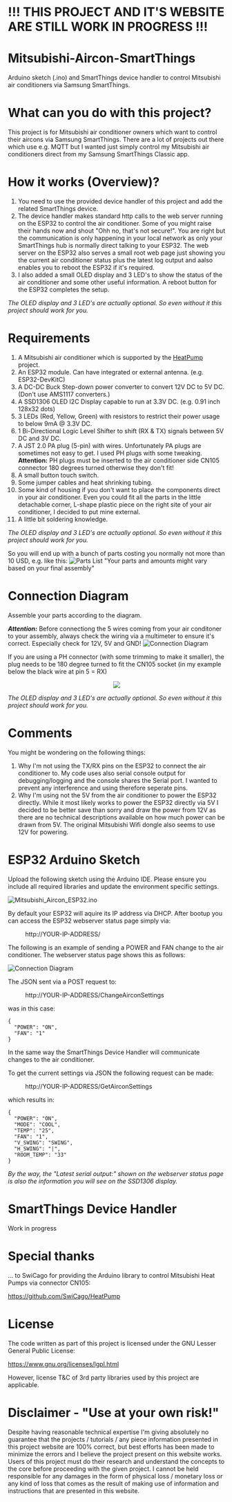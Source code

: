 # !!! THIS PROJECT AND IT'S WEBSITE ARE STILL WORK IN PROGRESS !!!

# Mitsubishi-Aircon-SmartThings
Arduino sketch (.ino) and SmartThings device handler to control Mitsubishi air conditioners via Samsung SmartThings.

# What can you do with this project?
This project is for Mitsubishi air conditioner owners which want to control their aircons via Samsung SmartThings.
There are a lot of projects out there which use e.g. MQTT but I wanted just simply control my Mitsubishi air conditioners direct from my Samsung SmartThings Classic app.

# How it works (Overview)?
1. You need to use the provided device handler of this project and add the related SmartThings device.
2. The device handler makes standard http calls to the web server running on the ESP32 to control the air conditioner.
Some of you might raise their hands now and shout "Ohh no, that's not secure!". You are right but the communication is only happening in your local network as only your SmartThings hub is normally direct talking to your ESP32. 
The web server on the ESP32 also serves a small root web page just showing you the current air conditioner status plus the latest log output and aalso enables you to reboot the ESP32 if it's required.
3. I also added a small OLED display and 3 LED's to show the status of the air conditioner and some other useful information. A reboot button for the ESP32 completes the setup.

_The OLED display and 3 LED's are actually optional. So even without it this project should work for you._

# Requirements 
1. A Mitsubishi air conditioner which is supported by the [HeatPump](https://github.com/SwiCago/HeatPump) project.
2. An ESP32 module. Can have integrated or external antenna. (e.g. ESP32-DevKitC)
3. A DC-DC Buck Step-down power converter to convert 12V DC to 5V DC. (Don't use AMS1117 converters.)
4. A SSD1306 OLED I2C Display capable to run at 3.3V DC. (e.g. 0.91 inch 128x32 dots)
5. 3 LEDs (Red, Yellow, Green) with resistors to restrict their power usage to below 9mA @ 3.3V DC.
6. 1 Bi-Directional Logic Level Shifter to shift (RX & TX) signals between 5V DC and 3V DC.
7. A JST 2.0 PA plug (5-pin) with wires. Unfortunately PA plugs are sometimes not easy to get. I used PH plugs with some tweaking. **Attention:** PH plugs must be inserted to the air conditioner side CN105 connector 180 degrees turned otherwise they don't fit!
8. A small button touch switch.
9. Some jumper cables and heat shrinking tubing.
10. Some kind of housing if you don't want to place the components direct in your air conditioner. Even you could fit all the parts in the little detachable corner, L-shape plastic piece on the right site of your air conditioner, I decided to put mine external.
11. A little bit soldering knowledge.

_The OLED display and 3 LED's are actually optional. So even without it this project should work for you._

So you will end up with a bunch of parts costing you normally not more than 10 USD, e.g. like this:
![Parts List](https://github.com/JMan7777/Mitsubishi-Aircon-SmartThings/blob/master/pictures/Parts.jpg)
"Your parts and amounts might vary based on your final assembly"

# Connection Diagram
Assemble your parts according to the diagram. 

**_Attention:_** Before connectiong the 5 wires coming from your air conditoner to your assembly, always check the wiring via a multimeter to ensure it's correct. Especially check for 12V, 5V and GND!
![Connection Diagram](https://github.com/JMan7777/Mitsubishi-Aircon-SmartThings/blob/master/pictures/Connection_Diagramm.jpg)

If you are using a PH connector (with some trimming to make it smaller), the plug needs to be 180 degree turned to fit the CN105 socket (in my example below the black wire at pin 5 = RX)

<p align="center">
  <img src="https://github.com/JMan7777/Mitsubishi-Aircon-SmartThings/blob/master/pictures/CN105_PH.jpg">
</p>

_The OLED display and 3 LED's are actually optional. So even without it this project should work for you._

# Comments
You might be wondering on the following things:
1. Why I'm not using the TX/RX pins on the ESP32 to connect the air conditioner to. My code uses also serial console output for debugging/logging and the console shares the Serial port. I wanted to prevent any interference and using therefore seperate pins.
2. Why I'm using not the 5V from the air conditioner to power the ESP32 directly. While it most likely works to power the ESP32 directly via 5V I decided to be better save than sorry and draw the power from 12V as there are no technical descriptions available on how much power can be drawn from 5V. The original Mitsubishi Wifi dongle also seems to use 12V for powering.

# ESP32 Arduino Sketch
Upload the following sketch using the Arduino IDE.
Please ensure you include all required libraries and update the environment specific settings.

![Mitsubishi_Aircon_ESP32.ino](https://github.com/JMan7777/Mitsubishi-Aircon-SmartThings/blob/master/ino/Mitsubishi_Aircon_ESP32.ino)

By default your ESP32 will aquire its IP address via DHCP. After bootup you can access the ESP32 webserver status page simply via:
<dl>
  <dd>http://YOUR-IP-ADDRESS/</dd>
</dl>

The following is an example of sending a POWER and FAN change to the air conditioner. The webserver status page shows this as follows:

![Connection Diagram](https://github.com/JMan7777/Mitsubishi-Aircon-SmartThings/blob/master/pictures/Root_Page.jpg)

The JSON sent via a POST request to:

<dl>
  <dd>http://YOUR-IP-ADDRESS/ChangeAirconSettings</dd>
</dl>

was in this case:

```
{
  "POWER": "ON",
  "FAN": "1"
}
```

In the same way the SmartThings Device Handler will communicate changes to the air conditioner.

To get the current settings via JSON the following request can be made:

<dl>
  <dd>http://YOUR-IP-ADDRESS/GetAirconSettings</dd>
</dl>

which results in:

```
{
  "POWER": "ON",
  "MODE": "COOL",
  "TEMP": "25",
  "FAN": "1",
  "V_SWING": "SWING",
  "H_SWING": "|",
  "ROOM_TEMP": "33"
}
```

_By the way, the "Latest serial output:" shown on the webserver status page is also the information you will see on the SSD1306 display._

# SmartThings Device Handler
Work in progress

# Special thanks
... to SwiCago for providing the Arduino library to control Mitsubishi Heat Pumps via connector CN105:

https://github.com/SwiCago/HeatPump

# License
The code written as part of this project is licensed under the GNU Lesser General Public License:

https://www.gnu.org/licenses/lgpl.html

However, license T&C of 3rd party libraries used by this project are applicable.

# Disclaimer - "Use at your own risk!"
Despite having reasonable technical expertise I'm giving absolutely no guarantee that the projects / tutorials / any piece information presented in this project website are 100% correct, but best efforts has been made to minimize the errors and I believe the project present on this website works. Users of this project must do their research and understand the concepts to the core before proceeding with the given project.
I cannot be held responsible for any damages in the form of physical loss / monetary loss or any kind of loss that comes as the result of making use of information and instructions that are presented in this website.
